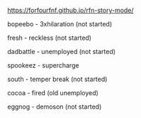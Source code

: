 https://forfourfnf.github.io/rfn-story-mode/

bopeebo - 3xhilaration (not started)

fresh - reckless (not started)

dadbattle - unemployed (not started)

spookeez - supercharge

south - temper break (not started)

cocoa - fired (old unemployed)

eggnog - demoson (not started)
